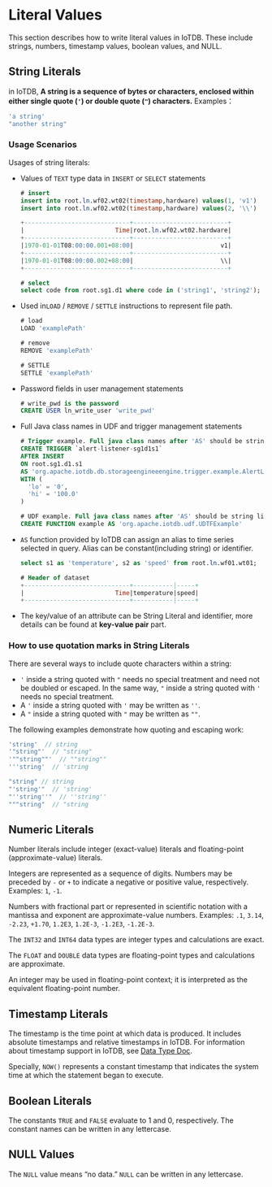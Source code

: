 <!--

    Licensed to the Apache Software Foundation (ASF) under one
    or more contributor license agreements.  See the NOTICE file
    distributed with this work for additional information
    regarding copyright ownership.  The ASF licenses this file
    to you under the Apache License, Version 2.0 (the
    "License"); you may not use this file except in compliance
    with the License.  You may obtain a copy of the License at
    
        http://www.apache.org/licenses/LICENSE-2.0
    
    Unless required by applicable law or agreed to in writing,
    software distributed under the License is distributed on an
    "AS IS" BASIS, WITHOUT WARRANTIES OR CONDITIONS OF ANY
    KIND, either express or implied.  See the License for the
    specific language governing permissions and limitations
    under the License.

-->

# Literal Values

This section describes how to write literal values in IoTDB. These include strings, numbers, timestamp values, boolean values, and NULL.

## String Literals

in IoTDB, **A string is a sequence of bytes or characters, enclosed within either single quote (`'`) or double quote (`"`) characters.** Examples：

```js
'a string'
"another string"
```

### Usage Scenarios

Usages of string literals:

- Values of  `TEXT` type data in `INSERT` or `SELECT` statements 

  ```sql
  # insert
  insert into root.ln.wf02.wt02(timestamp,hardware) values(1, 'v1')
  insert into root.ln.wf02.wt02(timestamp,hardware) values(2, '\\')
  
  +-----------------------------+--------------------------+
  |                         Time|root.ln.wf02.wt02.hardware|
  +-----------------------------+--------------------------+
  |1970-01-01T08:00:00.001+08:00|                        v1|
  +-----------------------------+--------------------------+
  |1970-01-01T08:00:00.002+08:00|                        \\|
  +-----------------------------+--------------------------+
  
  # select
  select code from root.sg1.d1 where code in ('string1', 'string2');
  ```

- Used in`LOAD` / `REMOVE` / `SETTLE` instructions to represent file path.

  ```sql
  # load
  LOAD 'examplePath'
  
  # remove
  REMOVE 'examplePath'
  
  # SETTLE
  SETTLE 'examplePath'
  ```

- Password fields in user management statements

  ```sql
  # write_pwd is the password
  CREATE USER ln_write_user 'write_pwd'
  ```

- Full Java class names in UDF and trigger management statements 

  ```sql
  # Trigger example. Full java class names after 'AS' should be string literals.
  CREATE TRIGGER `alert-listener-sg1d1s1`
  AFTER INSERT
  ON root.sg1.d1.s1
  AS 'org.apache.iotdb.db.storageengineeengine.trigger.example.AlertListener'
  WITH (
    'lo' = '0', 
    'hi' = '100.0'
  )
  
  # UDF example. Full java class names after 'AS' should be string literals.
  CREATE FUNCTION example AS 'org.apache.iotdb.udf.UDTFExample'
  ```

- `AS` function provided by IoTDB can assign an alias to time series selected in query. Alias can be constant(including string) or identifier.

  ```sql
  select s1 as 'temperature', s2 as 'speed' from root.ln.wf01.wt01;
  
  # Header of dataset
  +-----------------------------+-----------|-----+
  |                         Time|temperature|speed|
  +-----------------------------+-----------|-----+
  ```

- The key/value of an attribute can be String Literal and identifier, more details can be found at **key-value pair** part. 


### How to use quotation marks in String Literals

There are several ways to include quote characters within a string:

 - `'` inside a string quoted with `"` needs no special treatment and need not be doubled or escaped. In the same way, `"` inside a string quoted with `'` needs no special treatment.
 - A `'` inside a string quoted with `'` may be written as `''`.
- A `"` inside a string quoted with `"` may be written as `""`.

The following examples demonstrate how quoting and escaping work:

```js
'string'  // string
'"string"'  // "string"
'""string""'  // ""string""
'''string'  // 'string

"string" // string
"'string'"  // 'string'
"''string''"  // ''string''
"""string"  // "string
```

## Numeric Literals

Number literals include integer (exact-value) literals and floating-point (approximate-value) literals.

Integers are represented as a sequence of digits. Numbers may be preceded by `-` or `+` to indicate a negative or positive value, respectively. Examples: `1`, `-1`.

Numbers with fractional part or represented in scientific notation with a mantissa and exponent are approximate-value numbers. Examples: `.1`, `3.14`, `-2.23`, `+1.70`, `1.2E3`, `1.2E-3`, `-1.2E3`, `-1.2E-3`.

The `INT32` and `INT64` data types are integer types and calculations are exact.

The `FLOAT` and `DOUBLE` data types are floating-point types and calculations are approximate.

An integer may be used in floating-point context; it is interpreted as the equivalent floating-point number.

## Timestamp Literals

The timestamp is the time point at which data is produced. It includes absolute timestamps and relative timestamps in IoTDB. For information about timestamp support in IoTDB, see [Data Type Doc](../Data-Concept/Data-Type.md).

Specially, `NOW()` represents a constant timestamp that indicates the system time at which the statement began to execute.

## Boolean Literals

The constants `TRUE` and `FALSE` evaluate to 1 and 0, respectively. The constant names can be written in any lettercase.

## NULL Values

The `NULL` value means “no data.” `NULL` can be written in any lettercase.